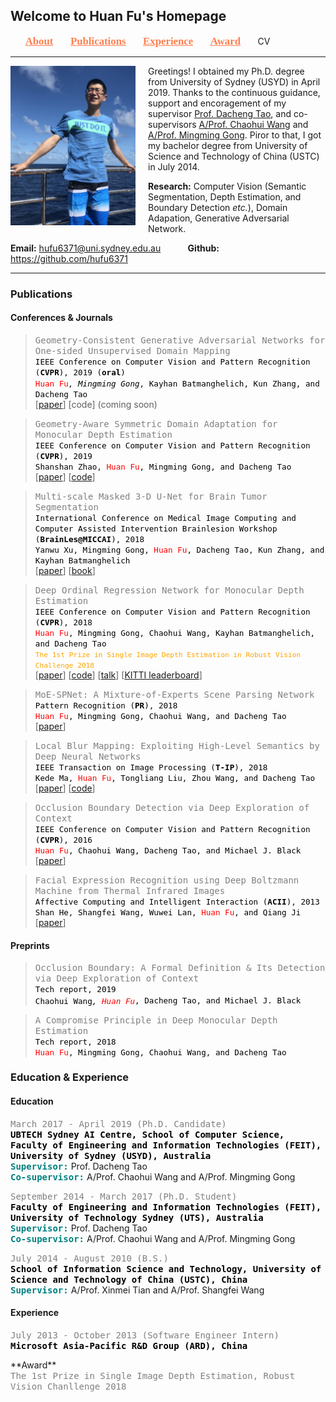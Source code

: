 ## Welcome to Huan Fu's Homepage

&nbsp; &nbsp; &nbsp; <a href="#aboutme" style="color:coral; font-family:fantasy; font-size: 120%;">**About**</a> &nbsp; &nbsp; &nbsp; <a href="#publication" style="color:coral; font-family:fantasy; font-size: 120%;">**Publications**</a> &nbsp; &nbsp; &nbsp; <a href="#experience" style="color:coral; font-family:fantasy; font-size: 120%;">**Experience**</a> &nbsp; &nbsp; &nbsp; <a href="#award" style="color:coral; font-family:fantasy; font-size: 120%;">**Award**</a> &nbsp; &nbsp; &nbsp; CV       

---
<a name="aboutme"></a>
<img align="left" width="200" height="255" src="photo/huanfu_photo.JPG" style="padding-right: 20px">

Greetings! I obtained my Ph.D. degree from University of Sydney (USYD) in April 2019. Thanks to the continuous guidance, support and encoragement of my supervisor [Prof. Dacheng Tao](https://sydney.edu.au/engineering/people/dacheng.tao.php), and co-supervisors [A/Prof. Chaohui Wang](http://igm.univ-mlv.fr/~cwang/index.php) and [A/Prof. Mingming Gong](https://mgong2.github.io/). Piror to that, I got my bachelor degree from University of Science and Technology of China (USTC) in July 2014.

**Research:** Computer Vision (Semantic Segmentation, Depth Estimation, and Boundary Detection *etc.*), Domain Adapation, Generative Adversarial Network.

**Email:** hufu6371@uni.sydney.edu.au &nbsp; &nbsp; &nbsp; &nbsp; &nbsp; **Github:** <https://github.com/hufu6371>

---
<a name="publication"></a>
### Publications
#### Conferences & Journals
><tt style="color:grey; font-size: 100%;">Geometry-Consistent Generative Adversarial Networks for One-sided Unsupervised Domain Mapping</tt> <br/>
><tt style="color:black; font-size: 90%;">IEEE Conference on Computer Vision and Pattern Recognition (**CVPR**), 2019 (**oral**)</tt> <br/>
><tt style="color:red; font-size: 90%;">Huan Fu<sup>*</sup></tt><tt style="color:black; font-size: 90%;">, Mingming Gong<sup>*</sup>, Kayhan Batmanghelich, Kun Zhang, and Dacheng Tao</tt> <br/>
>\[[paper](https://arxiv.org/abs/1809.05852)\] \[code\] (coming soon) <br/>

><tt style="color:grey; font-size: 100%;">Geometry-Aware Symmetric Domain Adaptation for Monocular Depth Estimation</tt> <br/>
><tt style="color:black; font-size: 90%;">IEEE Conference on Computer Vision and Pattern Recognition (**CVPR**), 2019</tt> <br/>
><tt style="color:black; font-size: 90%;">Shanshan Zhao, </tt><tt style="color:red; font-size: 90%;">Huan Fu</tt><tt style="color:black; font-size: 90%;">, Mingming Gong, and Dacheng Tao</tt> <br/>
>\[[paper](https://arxiv.org/abs/1904.01870)\] \[[code](https://github.com/sshan-zhao/GASDA)\] <br/>

><tt style="color:grey; font-size: 100%;">Multi-scale Masked 3-D U-Net for Brain Tumor Segmentation</tt> <br/>
><tt style="color:black; font-size: 90%;">International Conference on Medical Image Computing and Computer Assisted Intervention Brainlesion Workshop (**BrainLes@MICCAI**), 2018</tt> <br/>
><tt style="color:black; font-size: 90%;">Yanwu Xu, Mingming Gong, </tt><tt style="color:red; font-size: 90%;">Huan Fu</tt><tt style="color:black; font-size: 90%;">, Dacheng Tao, Kun Zhang, and Kayhan Batmanghelich</tt> <br/>
>\[[paper](https://link.springer.com/chapter/10.1007/978-3-030-11726-9_20)\] \[[book](https://www.springer.com/gp/book/9783030117221)\]<br/>

><tt style="color:grey; font-size: 100%;">Deep Ordinal Regression Network for Monocular Depth Estimation</tt> <br/>
><tt style="color:black; font-size: 90%;">IEEE Conference on Computer Vision and Pattern Recognition (**CVPR**), 2018</tt> <br/>
><tt style="color:red; font-size: 90%;">Huan Fu</tt><tt style="color:black; font-size: 90%;">, Mingming Gong, Chaohui Wang, Kayhan Batmanghelich, and Dacheng Tao</tt> <br/>
<tt style="color:orange; font-size: 80%;">The 1st Prize in Single Image Depth Estimation in Robust Vision Challenge 2018</tt><br/>
>\[[paper](https://arxiv.org/abs/1806.02446)\] \[[code](https://github.com/hufu6371/DORN)\] \[[talk](https://www.youtube.com/watch?v=EbMGyJdw2R4)\] \[[KITTI leaderboard](http://www.cvlibs.net/datasets/kitti/eval_depth.php?benchmark=depth_prediction)\]<br/>

><tt style="color:grey; font-size: 100%;">MoE-SPNet: A Mixture-of-Experts Scene Parsing Network</tt> <br/>
><tt style="color:black; font-size: 90%;">Pattern Recognition (**PR**), 2018</tt> <br/>
><tt style="color:red; font-size: 90%;">Huan Fu</tt><tt style="color:black; font-size: 90%;">, Mingming Gong, Chaohui Wang, and Dacheng Tao</tt> <br/>
>\[[paper](https://arxiv.org/abs/1806.07049)\]<br/>

><tt style="color:grey; font-size: 100%;">Local Blur Mapping: Exploiting High-Level Semantics by Deep Neural Networks</tt> <br/>
><tt style="color:black; font-size: 90%;">IEEE Transaction on Image Processing (**T-IP**), 2018</tt> <br/>
><tt style="color:black; font-size: 90%;">Kede Ma, </tt><tt style="color:red; font-size: 90%;">Huan Fu</tt><tt style="color:black; font-size: 90%;">, Tongliang Liu, Zhou Wang, and Dacheng Tao</tt> <br/>
>\[[paper](https://arxiv.org/abs/1612.01227)\] \[[code](https://ece.uwaterloo.ca/~k29ma/)\]<br/>

><tt style="color:grey; font-size: 100%;">Occlusion Boundary Detection via Deep Exploration of Context</tt> <br/>
><tt style="color:black; font-size: 90%;">IEEE Conference on Computer Vision and Pattern Recognition (**CVPR**), 2016</tt> <br/>
><tt style="color:red; font-size: 90%;">Huan Fu</tt><tt style="color:black; font-size: 90%;">, Chaohui Wang, Dacheng Tao, and Michael J. Black</tt> <br/>
>\[[paper](http://files.is.tue.mpg.de/black/papers/FuCVPR2016.pdf)\]<br/>

><tt style="color:grey; font-size: 100%;">Facial Expression Recognition using Deep Boltzmann Machine from Thermal Infrared Images</tt> <br/>
><tt style="color:black; font-size: 90%;">Affective Computing and Intelligent Interaction (**ACII**), 2013</tt> <br/>
><tt style="color:black; font-size: 90%;">Shan He, Shangfei Wang, Wuwei Lan, </tt><tt style="color:red; font-size: 90%;">Huan Fu</tt><tt style="color:black; font-size: 90%;">, and Qiang Ji</tt> <br/>
>\[[paper](https://ieeexplore.ieee.org/document/6681437)\]<br/>

#### Preprints
><tt style="color:grey; font-size: 100%;">Occlusion Boundary: A Formal Definition & Its Detection via Deep Exploration of Context</tt> <br/>
><tt style="color:black; font-size: 90%;">Tech report, 2019</tt> <br/>
><tt style="color:black; font-size: 90%;">Chaohui Wang<sup>*</sup>, </tt><tt style="color:red; font-size: 90%;">Huan Fu<sup>*</sup></tt><tt style="color:black; font-size: 90%;">, Dacheng Tao, and Michael J. Black</tt> <br/>

><tt style="color:grey; font-size: 100%;">A Compromise Principle in Deep Monocular Depth Estimation</tt> <br/>
><tt style="color:black; font-size: 90%;">Tech report, 2018</tt> <br/>
><tt style="color:red; font-size: 90%;">Huan Fu</tt><tt style="color:black; font-size: 90%;">, Mingming Gong, Chaohui Wang, and Dacheng Tao</tt> <br/>

<a name="experience"></a>
### Education & Experience
#### Education
<tt style="color:grey; font-size: 100%;">March 2017 - April 2019 (Ph.D. Candidate)</tt> <br/>
<tt style="color:black; font-size: 100%;">**UBTECH Sydney AI Centre, School of Computer Science, Faculty of Engineering and Information Technologies (FEIT), University of Sydney (USYD), Australia**</tt> <br/>
<tt style="color:teal; font-size: 100%;">**Supervisor:**</tt> Prof. Dacheng Tao<br/> 
<tt style="color:teal; font-size: 100%;">**Co-supervisor:**</tt> A/Prof. Chaohui Wang and A/Prof. Mingming Gong<br/>

<tt style="color:grey; font-size: 100%;">September 2014 - March 2017 (Ph.D. Student)</tt> <br/>
<tt style="color:black; font-size: 100%;">**Faculty of Engineering and Information Technologies (FEIT), University of Technology Sydney (UTS), Australia**</tt> <br/>
<tt style="color:teal; font-size: 100%;">**Supervisor:**</tt> Prof. Dacheng Tao <br/> 
<tt style="color:teal; font-size: 100%;">**Co-supervisor:**</tt> A/Prof. Chaohui Wang and A/Prof. Mingming Gong<br/>

<tt style="color:grey; font-size: 100%;">July 2014 - August 2010 (B.S.) </tt> <br/>
<tt style="color:black; font-size: 100%;">**School of Information Science and Technology, University of Science and Technology of China (USTC), China**</tt> <br/>
<tt style="color:teal; font-size: 100%;">**Supervisor:**</tt> A/Prof. Xinmei Tian and A/Prof. Shangfei Wang <br/>

#### Experience
<tt style="color:grey; font-size: 100%;">July 2013 - October 2013 (Software Engineer Intern)</tt> <br/>
<tt style="color:black; font-size: 100%;">**Microsoft Asia-Pacific R&D Group (ARD), China**</tt> <br/>

<a name="award"></a>
<head style="color:MediumAquamarine; font-size: 140%;">**Award**</head> <br/>
<tt style="color:grey; font-size: 100%;">The 1st Prize in Single Image Depth Estimation, Robust Vision Chanllenge 2018</tt> <br/>
